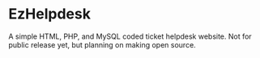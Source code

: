 # EzHelpdesk
A simple HTML, PHP, and MySQL coded ticket helpdesk website. Not for public release yet, but planning on making open source.
